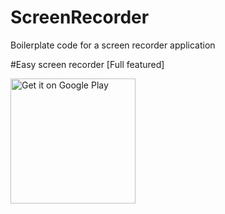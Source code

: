 # ScreenRecorder
Boilerplate code for a screen recorder application


#Easy screen recorder [Full featured]

<a href='https://play.google.com/store/apps/details?id=com.nyuciverse.screenrecorder&pcampaignid=MKT-Other-global-all-co-prtnr-py-PartBadge-Mar2515-1'><img alt='Get it on Google Play' width="200" src='https://play.google.com/intl/en_us/badges/images/generic/en_badge_web_generic.png'/></a>

